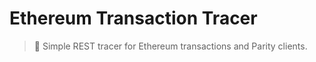 # Ethereum Transaction Tracer

> 🐾 Simple REST tracer for Ethereum transactions and Parity clients.
